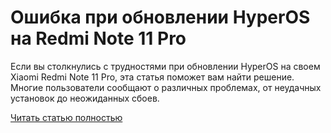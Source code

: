 # Ошибка при обновлении HyperOS на Redmi Note 11 Pro



Если вы столкнулись с трудностями при обновлении HyperOS на своем Xiaomi Redmi Note 11 Pro, эта статья поможет вам найти решение. Многие пользователи сообщают о различных проблемах, от неудачных установок до неожиданных сбоев.

[Читать статью полностью](https://xyberbara.com/web/hyperos-error-update/)
